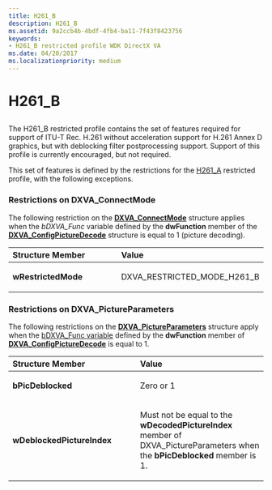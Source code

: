 ```yaml
---
title: H261_B
description: H261_B
ms.assetid: 9a2ccb4b-4bdf-4fb4-ba11-7f43f8423756
keywords:
- H261_B restricted profile WDK DirectX VA
ms.date: 04/20/2017
ms.localizationpriority: medium
---
```


# H261\_B


## <span id="ddk_h261_b_gg"></span><span id="DDK_H261_B_GG"></span>


The H261\_B restricted profile contains the set of features required for support of ITU-T Rec. H.261 without acceleration support for H.261 Annex D graphics, but with deblocking filter postprocessing support. Support of this profile is currently encouraged, but not required.

This set of features is defined by the restrictions for the [H261\_A](h261-a.md) restricted profile, with the following exceptions.

### <span id="Restrictions_on_DXVA_ConnectMode"></span><span id="restrictions_on_dxva_connectmode"></span><span id="RESTRICTIONS_ON_DXVA_CONNECTMODE"></span>Restrictions on DXVA\_ConnectMode

The following restriction on the [**DXVA\_ConnectMode**](https://docs.microsoft.com/windows-hardware/drivers/ddi/dxva/ns-dxva-_dxva_connectmode) structure applies when the *bDXVA\_Func* variable defined by the **dwFunction** member of the [**DXVA\_ConfigPictureDecode**](https://docs.microsoft.com/windows-hardware/drivers/ddi/dxva/ns-dxva-_dxva_configpicturedecode) structure is equal to 1 (picture decoding).

<table>
<colgroup>
<col width="50%" />
<col width="50%" />
</colgroup>
<thead>
<tr class="header">
<th align="left">Structure Member</th>
<th align="left">Value</th>
</tr>
</thead>
<tbody>
<tr class="odd">
<td align="left"><p><strong>wRestrictedMode</strong></p></td>
<td align="left"><p>DXVA_RESTRICTED_MODE_H261_B</p></td>
</tr>
</tbody>
</table>

 

### <span id="Restrictions_on_DXVA_PictureParameters"></span><span id="restrictions_on_dxva_pictureparameters"></span><span id="RESTRICTIONS_ON_DXVA_PICTUREPARAMETERS"></span>Restrictions on DXVA\_PictureParameters

The following restrictions on the [**DXVA\_PictureParameters**](https://docs.microsoft.com/windows-hardware/drivers/ddi/dxva/ns-dxva-_dxva_pictureparameters) structure apply when the [bDXVA\_Func variable](bdxva-func-variable.md) defined by the **dwFunction** member of [**DXVA\_ConfigPictureDecode**](https://docs.microsoft.com/windows-hardware/drivers/ddi/dxva/ns-dxva-_dxva_configpicturedecode) is equal to 1.

<table>
<colgroup>
<col width="50%" />
<col width="50%" />
</colgroup>
<thead>
<tr class="header">
<th align="left">Structure Member</th>
<th align="left">Value</th>
</tr>
</thead>
<tbody>
<tr class="odd">
<td align="left"><p><strong>bPicDeblocked</strong></p></td>
<td align="left"><p>Zero or 1</p></td>
</tr>
<tr class="even">
<td align="left"><p><strong>wDeblockedPictureIndex</strong></p></td>
<td align="left"><p>Must not be equal to the <strong>wDecodedPictureIndex</strong> member of DXVA_PictureParameters when the <strong>bPicDeblocked</strong> member is 1.</p></td>
</tr>
</tbody>
</table>

 

 

 





